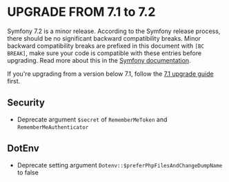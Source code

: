 UPGRADE FROM 7.1 to 7.2
=======================

Symfony 7.2 is a minor release. According to the Symfony release process, there should be no significant
backward compatibility breaks. Minor backward compatibility breaks are prefixed in this document with
`[BC BREAK]`, make sure your code is compatible with these entries before upgrading.
Read more about this in the [Symfony documentation](https://symfony.com/doc/7.2/setup/upgrade_minor.html).

If you're upgrading from a version below 7.1, follow the [7.1 upgrade guide](UPGRADE-7.1.md) first.

Security
--------

 * Deprecate argument `$secret` of `RememberMeToken` and `RememberMeAuthenticator`

DotEnv
------

 * Deprecate setting argument `Dotenv::$preferPhpFilesAndChangeDumpName` to false
